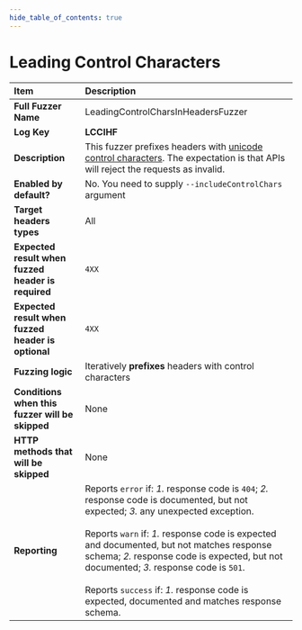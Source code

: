 ```yaml
--- 
hide_table_of_contents: true
---
```


# Leading Control Characters

| Item                                               | Description                                                                                                                                                                                                                                                                                                                                                                                                                                 |
|:---------------------------------------------------|:--------------------------------------------------------------------------------------------------------------------------------------------------------------------------------------------------------------------------------------------------------------------------------------------------------------------------------------------------------------------------------------------------------------------------------------------|
| **Full Fuzzer Name**                               | LeadingControlCharsInHeadersFuzzer                                                                                                                                                                                                                                                                                                                                                                                                          |
| **Log Key**                                        | **LCCIHF**                                                                                                                                                                                                                                                                                                                                                                                                                                  |
| **Description**                                    | This fuzzer prefixes headers with [unicode control characters](https://en.wikipedia.org/wiki/Control_character). The expectation is that APIs will reject the requests as invalid.                                                                                                                                                                                                                                                          |
| **Enabled by default?**                            | No. You need to supply `--includeControlChars` argument                                                                                                                                                                                                                                                                                                                                                                                     |
| **Target headers types**                           | All                                                                                                                                                                                                                                                                                                                                                                                                                                         |
| **Expected result when fuzzed header is required** | `4XX`                                                                                                                                                                                                                                                                                                                                                                                                                                       |
| **Expected result when fuzzed header is optional** | `4XX`                                                                                                                                                                                                                                                                                                                                                                                                                                       |
| **Fuzzing logic**                                  | Iteratively **prefixes** headers with control characters                                                                                                                                                                                                                                                                                                                                                                                    |
| **Conditions when this fuzzer will be skipped**    | None                                                                                                                                                                                                                                                                                                                                                                                                                                        |
| **HTTP methods that will be skipped**              | None                                                                                                                                                                                                                                                                                                                                                                                                                                        |
| **Reporting**                                      | Reports `error` if: *1.* response code is `404`; *2.* response code is documented, but not expected; *3.* any unexpected exception. <br/><br/> Reports `warn` if: *1.* response code is expected and documented, but not matches response schema; *2.* response code is expected, but not documented; *3.* response code is `501`. <br/><br/> Reports `success` if: *1.* response code is expected, documented and matches response schema. | 
